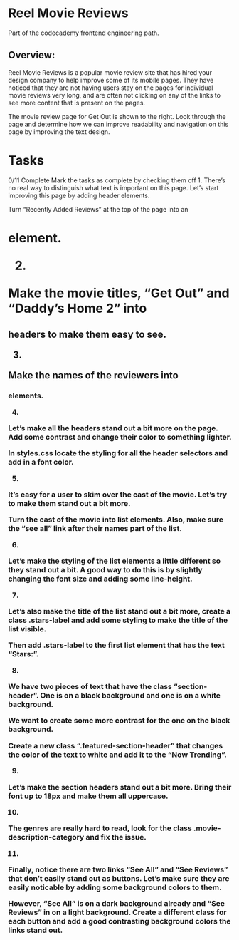 # Reel Movie Reviews 

Part of the codecademy frontend engineering path.

## Overview: 

Reel Movie Reviews is a popular movie review site that has hired your design company to help improve some of its mobile pages. They have noticed that they are not having users stay on the pages for individual movie reviews very long, and are often not clicking on any of the links to see more content that is present on the pages.

The movie review page for Get Out is shown to the right. Look through the page and determine how we can improve readability and navigation on this page by improving the text design.

# Tasks
0/11 Complete
Mark the tasks as complete by checking them off
1.
There’s no real way to distinguish what text is important on this page. Let’s start improving this page by adding header elements.

Turn “Recently Added Reviews” at the top of the page into an <h1> element.

2.
Make the movie titles, “Get Out” and “Daddy’s Home 2” into <h2> headers to make them easy to see.

3.
Make the names of the reviewers into <h3> elements.

4.
Let’s make all the headers stand out a bit more on the page. Add some contrast and change their color to something lighter.

In styles.css locate the styling for all the header selectors and add in a font color.


5.
It’s easy for a user to skim over the cast of the movie. Let’s try to make them stand out a bit more.

Turn the cast of the movie into list elements. Also, make sure the “see all” link after their names part of the list.


6.
Let’s make the styling of the list elements a little different so they stand out a bit. A good way to do this is by slightly changing the font size and adding some line-height.


7.
Let’s also make the title of the list stand out a bit more, create a class .stars-label and add some styling to make the title of the list visible.

Then add .stars-label to the first list element that has the text “Stars:”.


8.
We have two pieces of text that have the class “section-header”. One is on a black background and one is on a white background.

We want to create some more contrast for the one on the black background.

Create a new class “.featured-section-header” that changes the color of the text to white and add it to the “Now Trending”.


9.
Let’s make the section headers stand out a bit more. Bring their font up to 18px and make them all uppercase.


10.
The genres are really hard to read, look for the class .movie-description-category and fix the issue.


11.
Finally, notice there are two links “See All” and “See Reviews” that don’t easily stand out as buttons. Let’s make sure they are easily noticable by adding some background colors to them.

However, “See All” is on a dark background already and “See Reviews” in on a light background. Create a different class for each button and add a good contrasting background colors the links stand out.